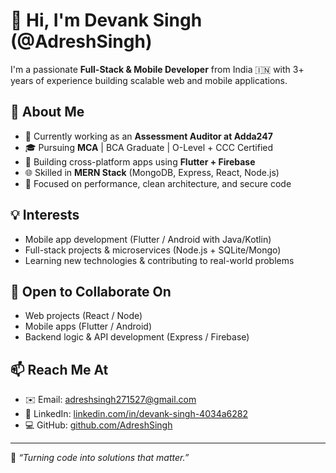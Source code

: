 # 👋 Hi, I'm Devank Singh (@AdreshSingh)

I'm a passionate **Full-Stack & Mobile Developer** from India 🇮🇳 with 3+ years of experience building scalable web and mobile applications.

## 🚀 About Me
- 💼 Currently working as an **Assessment Auditor at Adda247**
- 🎓 Pursuing **MCA** | BCA Graduate | O-Level + CCC Certified
- 📱 Building cross-platform apps using **Flutter + Firebase**
- 🌐 Skilled in **MERN Stack** (MongoDB, Express, React, Node.js)
- 🔐 Focused on performance, clean architecture, and secure code

## 💡 Interests
- Mobile app development (Flutter / Android with Java/Kotlin)
- Full-stack projects & microservices (Node.js + SQLite/Mongo)
- Learning new technologies & contributing to real-world problems

## 🤝 Open to Collaborate On
- Web projects (React / Node)
- Mobile apps (Flutter / Android)
- Backend logic & API development (Express / Firebase)

## 📫 Reach Me At
- ✉️ Email: [adreshsingh271527@gmail.com](mailto:adreshsingh271527@gmail.com)
- 💼 LinkedIn: [linkedin.com/in/devank-singh-4034a6282](https://www.linkedin.com/in/devank-singh-4034a6282)
- 💻 GitHub: [github.com/AdreshSingh](https://github.com/AdreshSingh)

---

🔧 _“Turning code into solutions that matter.”_
